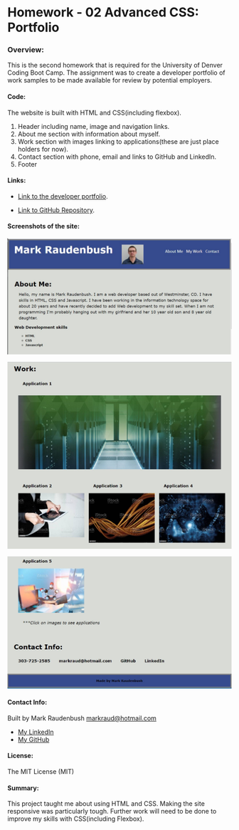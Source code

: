 # Homework - 02 Advanced CSS: Portfolio
### Overview:
This is the second homework that is required for the University of Denver Coding Boot Camp.  The assignment was to create a developer portfolio of work samples to be made available for review by potential employers. 


#### Code: 
The website is built with HTML and CSS(including flexbox). 
1. Header including name, image and navigation links.
2. About me section with information about myself.
3. Work section with images linking to applications(these are just place holders for now).
4. Contact section with phone, email and links to GitHub and LinkedIn.
5. Footer


#### Links:

- [Link to the developer portfolio](https://markraud.github.io/hw-02-advanced-css-portfolio).

- [Link to GitHub Repository](https://github.com/markraud/hw-02-advanced-css-portfolio).



#### Screenshots of the site:

![top of the site](./assets/images/dev_portfolio_screenshot1.jpg "Top")

![middle of the site](./assets/images/dev_portfolio_screenshot2.jpg "Middle")

![bottom of the site](./assets/images/dev_portfolio_screenshot3.jpg "Bottom")

#### Contact Info:
Built by Mark Raudenbush
markraud@hotmail.com
- [My LinkedIn](https://www.linkedin.com/in/markraudenbush)
- [My GitHub](https://github.com/markraud?tab=stars)

#### License:
The MIT License (MIT)

#### Summary:

This project taught me about using HTML and CSS.  Making the site responsive was particularly tough.
Further work will need to be done to improve my skills with CSS(including Flexbox). 
